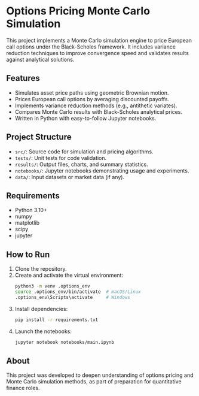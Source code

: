 # Options Pricing Monte Carlo Simulation

This project implements a Monte Carlo simulation engine to price European call options under the Black-Scholes framework. It includes variance reduction techniques to improve convergence speed and validates results against analytical solutions.

## Features

- Simulates asset price paths using geometric Brownian motion.
- Prices European call options by averaging discounted payoffs.
- Implements variance reduction methods (e.g., antithetic variates).
- Compares Monte Carlo results with Black-Scholes analytical prices.
- Written in Python with easy-to-follow Jupyter notebooks.

## Project Structure

- `src/`: Source code for simulation and pricing algorithms.
- `tests/`: Unit tests for code validation.
- `results/`: Output files, charts, and summary statistics.
- `notebooks/`: Jupyter notebooks demonstrating usage and experiments.
- `data/`: Input datasets or market data (if any).

## Requirements

- Python 3.10+
- numpy
- matplotlib
- scipy
- jupyter

## How to Run

1. Clone the repository.
2. Create and activate the virtual environment:  
   ```bash
   python3 -m venv .options_env
   source .options_env/bin/activate  # macOS/Linux
   .options_env\Scripts\activate     # Windows
    ```
3. Install dependencies:
    ```bash
    pip install -r requirements.txt
    ```
4. Launch the notebooks:
   ```bash
   jupyter notebook notebooks/main.ipynb
   ```

## About

This project was developed to deepen understanding of options pricing and Monte Carlo simulation methods, as part of preparation for quantitative finance roles.